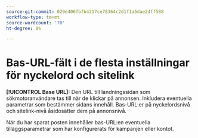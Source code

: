 ```yaml
---
source-git-commit: 029e406fbfb4217ce78364c2d1f1a6dae24ff588
workflow-type: tm+mt
source-wordcount: '70'
ht-degree: 0%

---
```

# Bas-URL-fält i de flesta inställningar för nyckelord och sitelink

**[!UICONTROL Base URL]:** Den URL till landningssidan som sökmotoranvändare tas till när de klickar på annonsen. Inkludera eventuella parametrar som bestämmer sidans innehåll. Bas-URL:er på nyckelordsnivå och sitelink-nivå åsidosätter dem på annonsnivå.

När du har sparat posten innehåller bas-URL:en eventuella tilläggsparametrar som har konfigurerats för kampanjen eller kontot.
